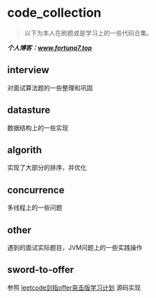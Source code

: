 # code_collection

> 以下为本人在刷题或是学习上的一些代码合集。

_**个人博客：www.fortuna7.top**_

## interview

对面试算法题的一些整理和巩固

## datasture

数据结构上的一些实现

## algorith

实现了大部分的排序，并优化

## concurrence

多线程上的一些问题

## other

遇到的面试实际题目，JVM问题上的一些实践操作

## sword-to-offer

参照
[leetcode剑指offer突击版学习计划](https://leetcode-cn.com/study-plan/lcof/?progress=o84c6oc)
源码实现
